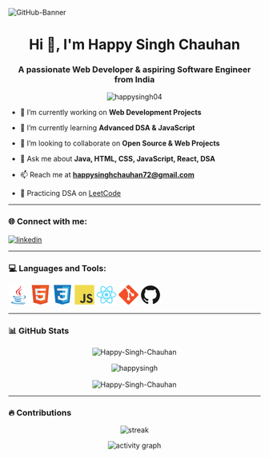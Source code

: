 ![GitHub-Banner](https://github.com/user-attachments/assets/c6dc6568-d9fe-4f58-b593-fef4efdb8a32)



<h1 align="center">Hi 👋, I'm Happy Singh Chauhan</h1>
<h3 align="center">A passionate Web Developer & aspiring Software Engineer from India</h3>

<p align="center">
  <img src="https://komarev.com/ghpvc/?username=happysingh04&label=Profile%20views&color=0e75b6&style=flat" alt="happysingh04" />
</p>

- 🔭 I’m currently working on **Web Development Projects**

- 🌱 I’m currently learning **Advanced DSA & JavaScript**

- 👯 I’m looking to collaborate on **Open Source & Web Projects**

- 💬 Ask me about **Java, HTML, CSS, JavaScript, React, DSA**

- 📫 Reach me at **happysinghchauhan72@gmail.com**

- 🧠 Practicing DSA on [LeetCode](https://leetcode.com/u/Happy-Singh-Chauhan/)

---

### 🌐 Connect with me:

<p align="left">
  <a href="https://linkedin.com/in/happy-singh-chauhan-18965428b/" target="blank">
    <img align="center" src="https://cdn.jsdelivr.net/npm/simple-icons@3.0.1/icons/linkedin.svg" alt="linkedin" height="30" width="40" />
  </a>
</p>

---

### 💻 Languages and Tools:

<p align="left">
  <img src="https://raw.githubusercontent.com/devicons/devicon/master/icons/java/java-original.svg" alt="java" width="40" height="40"/>
  <img src="https://raw.githubusercontent.com/devicons/devicon/master/icons/html5/html5-original.svg" alt="html5" width="40" height="40"/>
  <img src="https://raw.githubusercontent.com/devicons/devicon/master/icons/css3/css3-original.svg" alt="css3" width="40" height="40"/>
  <img src="https://raw.githubusercontent.com/devicons/devicon/master/icons/javascript/javascript-original.svg" alt="javascript" width="40" height="40"/>
  <img src="https://raw.githubusercontent.com/devicons/devicon/master/icons/react/react-original.svg" alt="react" width="40" height="40"/>
  <img src="https://raw.githubusercontent.com/devicons/devicon/master/icons/git/git-original.svg" alt="git" width="40" height="40"/>
  <img src="https://raw.githubusercontent.com/devicons/devicon/master/icons/github/github-original.svg" alt="github" width="40" height="40"/>
</p>

---

### 📊 GitHub Stats

<p align="center">
  <img align="center" src="https://github-readme-stats.vercel.app/api?username=Happy-Singh-Chauhan&show_icons=true&locale=en" alt="Happy-Singh-Chauhan" />
</p>
<p align="center">
  <img align="center" src="https://github-readme-streak-stats.herokuapp.com/?user=Happy-Singh-Chauhan&" alt="happysingh" />
</p>
<p align="center">
  <img align="center" src="https://github-readme-stats.vercel.app/api/top-langs?username=Happy-Singh-Chauhan&show_icons=true&locale=en&layout=compact" alt="Happy-Singh-Chauhan" />
</p>

---

### 🔥 Contributions

<p align="center">
  <img src="https://github-readme-streak-stats.herokuapp.com/?user=Happy-Singh-Chauhan&theme=default" alt="streak"/>
</p>

<p align="center">
  <img src="https://github-readme-activity-graph.vercel.app/graph?username=Happy-Singh-Chauhan&bg_color=ffffff&color=000000&line=00bcd4&point=000000&area=true&hide_border=true" alt="activity graph" />
</p>

